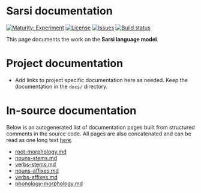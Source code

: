 # Sarsi documentation

[![Maturity: Experiment](https://img.shields.io/badge/Maturity-Experiment-black.svg)](https://giellalt.github.io/MaturityClassification.html)
[![License](https://img.shields.io/github/license/giellalt/lang-srs)](https://raw.githubusercontent.com/giellalt/lang-srs/develop/LICENSE)
[![Issues](https://img.shields.io/github/issues/giellalt/lang-srs)](https://github.com/giellalt/lang-srs/issues)
[![Build status](https://github.com/giellalt/lang-srs/workflows/Speller%20CI+CD/badge.svg)](https://github.com/giellalt/lang-srs/actions)

This page documents the work on the **Sarsi language model**. 

# Project documentation

* Add links to project specific documentation here as needed. Keep the documentation in the `docs/` directory.

# In-source documentation

Below is an autogenerated list of documentation pages built from structured comments in the source code. All pages are also concatenated and can be read as one long text [here](srs.md).
* [root-morphology.md](root-morphology.md)
* [nouns-stems.md](nouns-stems.md)
* [verbs-stems.md](verbs-stems.md)
* [nouns-affixes.md](nouns-affixes.md)
* [verbs-affixes.md](verbs-affixes.md)
* [phonology-morphology.md](phonology-morphology.md)
